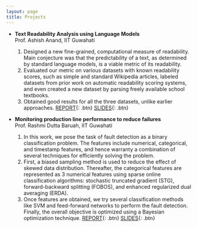 ```yaml
---
layout: page
title: Projects
---
```


- **Text Readability Analysis using Language Models**  
	Prof. Ashish Anand, IIT Guwahati
	1. Designed a new fine-grained, computational measure of readability. Main conjecture was that the predictability of a text, as determined by standard language models, is a viable metric of its readability.
    2. Evaluated our metric on various datasets with known readability scores, such as simple and standard Wikipedia articles, labeled datasets from prior work on automatic readability scoring systems, and even created a new dataset by parsing freely available school textbooks.
    3. Obtained good results for all the three datasets, unlike earlier approaches.
	[REPORT](https://mrinaltak.github.io/project/Megamind/report.pdf){: .btn}
	[SLIDES](https://mrinaltak.github.io/project/Megamind/slides.pdf){: .btn}


- **Monitoring production line performance to reduce failures**  
	Prof. Rashmi Dutta Baruah, IIT Guwahati
	1. In this work, we pose the task of fault detection as a binary classification problem. The features include numerical, categorical, and timestamp features, and hence warranty a combination of several techniques for efficiently solving the problem.
    2. First, a biased sampling method is used to reduce the effect of skewed data distribution. Thereafter, the categorical features are represented as 3 numerical features using sparse online classification algorithms: stochastic truncated gradient (STG), forward-backward splitting (FOBOS), and enhanced regularized dual averaging (ERDA).
    3. Once features are obtained, we try several classification methods like SVM and feed-forward networks to perform the fault detection. Finally, the overall objective is optimized using a Bayesian optimization technique.
	[REPORT](https://mrinaltak.github.io/project/Bosch/report.pdf){: .btn}
	[SLIDES](https://mrinaltak.github.io/project/Bosch/slides.pdf){: .btn}
<br /> 


